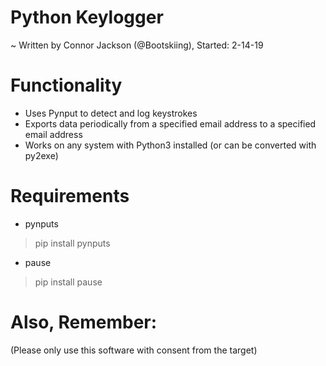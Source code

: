 # Python Keylogger
 ~ Written by Connor Jackson (@Bootskiing),  Started: 2-14-19
 

# Functionality
- Uses Pynput to detect and log keystrokes
- Exports data periodically from a specified email address to a specified email address
- Works on any system with Python3 installed (or can be converted with py2exe)

# Requirements
- pynputs
> pip install pynputs
- pause
> pip install pause

# Also, Remember:
(Please only use this software with consent from the target)